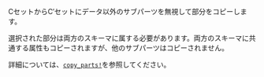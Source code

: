 CセットからC′セットにデータ以外のサブパーツを無視して部分をコピーします。

選択された部分は両方のスキーマに属する必要があります。両方のスキーマに共通する属性もコピーされますが、他のサブパーツはコピーされません。

詳細については、[`copy_parts!`](@ref)を参照してください。
